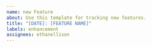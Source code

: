 ```yaml
---
name: new Feature
about: Use this template for tracking new features.
title: "[DATE]: [FEATURE NAME]"
labels: enhancement
assignees: ethanellison
---
```




